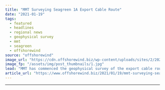 ```yaml
---
title: "MMT Surveying Seagreen 1A Export Cable Route"
date: "2021-01-19"
tags: 
  - featured
  - headlines
  - regional news
  - geophysical survey
  - mmt
  - seagreen
  - offshorewind
source: "offshorewind"
image_url: "https://cdn.offshorewind.biz/wp-content/uploads/sites/2/2021/01/19111007/MMT-Surveying-Seagreen-Export-Cable-Route.jpg"
image_fp: "/assets/img/post_thumbnails/1.jpg"
lead: "MMT has commenced the geophysical survey of the export cable route at the Seagreen"
article_url: "https://www.offshorewind.biz/2021/01/19/mmt-surveying-seagreen-1a-export-cable-route/"
---
```


---
